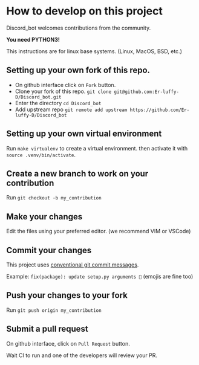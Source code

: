 # How to develop on this project

Discord_bot welcomes contributions from the community.

**You need PYTHON3!**

This instructions are for linux base systems. (Linux, MacOS, BSD, etc.)
## Setting up your own fork of this repo.

- On github interface click on `Fork` button.
- Clone your fork of this repo. `git clone git@github.com:Er-luffy-D/Discord_bot.git`
- Enter the directory `cd Discord_bot`
- Add upstream repo `git remote add upstream https://github.com/Er-luffy-D/Discord_bot`

## Setting up your own virtual environment

Run `make virtualenv` to create a virtual environment.
then activate it with `source .venv/bin/activate`.

## Create a new branch to work on your contribution

Run `git checkout -b my_contribution`

## Make your changes

Edit the files using your preferred editor. (we recommend VIM or VSCode)

## Commit your changes

This project uses [conventional git commit messages](https://www.conventionalcommits.org/en/v1.0.0/).

Example: `fix(package): update setup.py arguments 🎉` (emojis are fine too)

## Push your changes to your fork

Run `git push origin my_contribution`

## Submit a pull request

On github interface, click on `Pull Request` button.

Wait CI to run and one of the developers will review your PR.